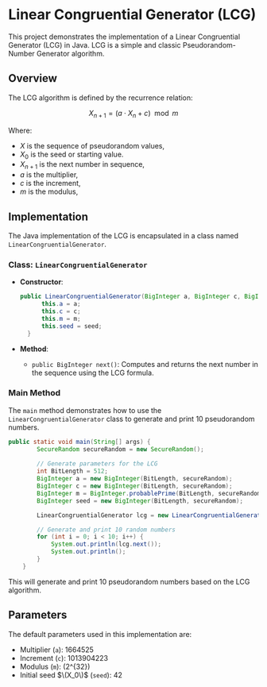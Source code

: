 
# Linear Congruential Generator (LCG)

This project demonstrates the implementation of a Linear Congruential Generator (LCG) in Java. LCG is a simple and classic Pseudorandom-Number Generator algorithm.

## Overview

The LCG algorithm is defined by the recurrence relation:

$$
X_{n+1} = (a \cdot X_n + c) \mod m
$$

Where:
- $X$ is the sequence of pseudorandom values,
- $X_0$ is the seed or starting value.
- $X_{n+1}$ is the next number in sequence,
- $a$ is the multiplier,
- $c$ is the increment,
- $m$ is the modulus,

## Implementation

The Java implementation of the LCG is encapsulated in a class named `LinearCongruentialGenerator`.

### Class: `LinearCongruentialGenerator`

- **Constructor**:
  ```java
  public LinearCongruentialGenerator(BigInteger a, BigInteger c, BigInteger m, BigInteger seed) {
        this.a = a;
        this.c = c;
        this.m = m;
        this.seed = seed;
    }
  ```

- **Method**:
  - `public BigInteger next()`: Computes and returns the next number in the sequence using the LCG formula.

### Main Method

The `main` method demonstrates how to use the `LinearCongruentialGenerator` class to generate and print 10 pseudorandom numbers.

```java
public static void main(String[] args) {
        SecureRandom secureRandom = new SecureRandom();
        
        // Generate parameters for the LCG
        int BitLength = 512;
        BigInteger a = new BigInteger(BitLength, secureRandom);
        BigInteger c = new BigInteger(BitLength, secureRandom);
        BigInteger m = BigInteger.probablePrime(BitLength, secureRandom);
        BigInteger seed = new BigInteger(BitLength, secureRandom);

        LinearCongruentialGenerator lcg = new LinearCongruentialGenerator(a, c, m, seed);

        // Generate and print 10 random numbers
        for (int i = 0; i < 10; i++) {
            System.out.println(lcg.next());
            System.out.println();
        }
    }
```

This will generate and print 10 pseudorandom numbers based on the LCG algorithm.

## Parameters

The default parameters used in this implementation are:
- Multiplier (`a`): 1664525
- Increment (`c`): 1013904223
- Modulus (`m`): \(2^{32}\)
- Initial seed  $\(X_0\)$ (`seed`): 42
